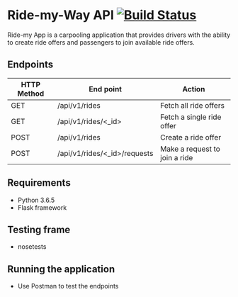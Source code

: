 # Ride-my-Way API  [![Build Status](https://travis-ci.org/roxyrobert/ride.svg?branch=master)](https://travis-ci.org/roxyrobert/ride)

Ride-my App is a carpooling application that provides drivers with the ability to create ride offers 
and passengers to join available ride offers.
 
## Endpoints 
HTTP Method|End point |Action
-----------|----------|--------------
GET| /api/v1/rides   | Fetch all ride offers
GET | /api/v1/rides/<_id> | Fetch a single ride offer
POST | /api/v1/rides | Create a ride offer
POST | /api/v1/rides/<_id>/requests  | Make a request to join a ride


## Requirements
- Python 3.6.5
- Flask framework
## Testing frame
- nosetests

## Running the application
- Use Postman to test the endpoints
